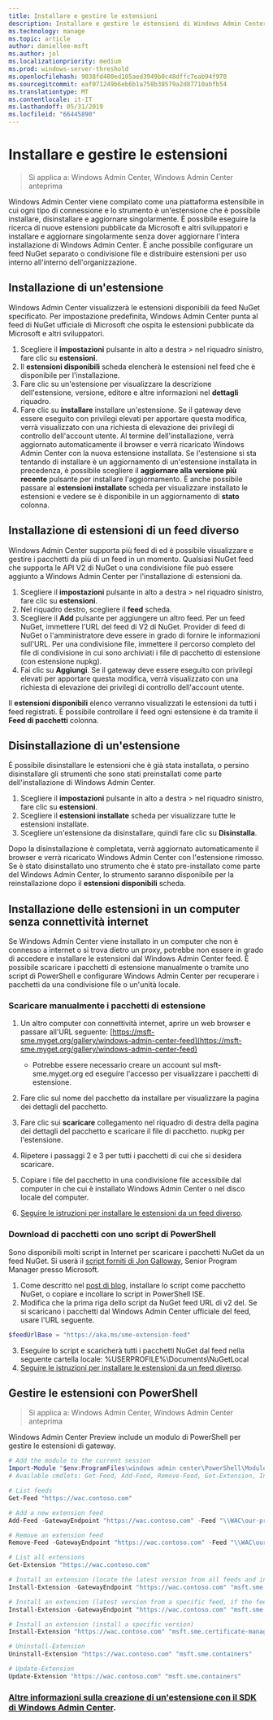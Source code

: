 ```yaml
---
title: Installare e gestire le estensioni
description: Installare e gestire le estensioni di Windows Admin Center (progetto Honolulu)
ms.technology: manage
ms.topic: article
author: daniellee-msft
ms.author: jol
ms.localizationpriority: medium
ms.prod: windows-server-threshold
ms.openlocfilehash: 9038fd480ed105aed3949b0c48dffc7eab94f970
ms.sourcegitcommit: eaf071249b6eb6b1a758b38579a2d87710abfb54
ms.translationtype: MT
ms.contentlocale: it-IT
ms.lasthandoff: 05/31/2019
ms.locfileid: "66445890"
---
```

# <a name="install-and-manage-extensions"></a>Installare e gestire le estensioni

>Si applica a: Windows Admin Center, Windows Admin Center anteprima

Windows Admin Center viene compilato come una piattaforma estensibile in cui ogni tipo di connessione e lo strumento è un'estensione che è possibile installare, disinstallare e aggiornare singolarmente. È possibile eseguire la ricerca di nuove estensioni pubblicate da Microsoft e altri sviluppatori e installare e aggiornare singolarmente senza dover aggiornare l'intera installazione di Windows Admin Center. È anche possibile configurare un feed NuGet separato o condivisione file e distribuire estensioni per uso interno all'interno dell'organizzazione.

## <a name="installing-an-extension"></a>Installazione di un'estensione

Windows Admin Center visualizzerà le estensioni disponibili da feed NuGet specificato. Per impostazione predefinita, Windows Admin Center punta al feed di NuGet ufficiale di Microsoft che ospita le estensioni pubblicate da Microsoft e altri sviluppatori.

1. Scegliere il **impostazioni** pulsante in alto a destra > nel riquadro sinistro, fare clic su **estensioni**. 
2. Il **estensioni disponibili** scheda elencherà le estensioni nel feed che è disponibile per l'installazione.
3. Fare clic su un'estensione per visualizzare la descrizione dell'estensione, versione, editore e altre informazioni nel **dettagli** riquadro.
4. Fare clic su **installare** installare un'estensione. Se il gateway deve essere eseguito con privilegi elevati per apportare questa modifica, verrà visualizzato con una richiesta di elevazione dei privilegi di controllo dell'account utente. Al termine dell'installazione, verrà aggiornato automaticamente il browser e verrà ricaricato Windows Admin Center con la nuova estensione installata. Se l'estensione si sta tentando di installare è un aggiornamento di un'estensione installata in precedenza, è possibile scegliere il **aggiornare alla versione più recente** pulsante per installare l'aggiornamento. È anche possibile passare al **estensioni installate** scheda per visualizzare installato le estensioni e vedere se è disponibile in un aggiornamento di **stato** colonna.

## <a name="installing-extensions-from-a-different-feed"></a>Installazione di estensioni di un feed diverso

Windows Admin Center supporta più feed di ed è possibile visualizzare e gestire i pacchetti da più di un feed in un momento. Qualsiasi NuGet feed che supporta le API V2 di NuGet o una condivisione file può essere aggiunto a Windows Admin Center per l'installazione di estensioni da.

1. Scegliere il **impostazioni** pulsante in alto a destra > nel riquadro sinistro, fare clic su **estensioni**.
2. Nel riquadro destro, scegliere il **feed** scheda.
3. Scegliere il **Add** pulsante per aggiungere un altro feed. Per un feed NuGet, immettere l'URL del feed di V2 di NuGet. Provider di feed di NuGet o l'amministratore deve essere in grado di fornire le informazioni sull'URL. Per una condivisione file, immettere il percorso completo del file di condivisione in cui sono archiviati i file di pacchetto di estensione (con estensione nupkg).
4. Fai clic su **Aggiungi**. Se il gateway deve essere eseguito con privilegi elevati per apportare questa modifica, verrà visualizzato con una richiesta di elevazione dei privilegi di controllo dell'account utente.

Il **estensioni disponibili** elenco verranno visualizzati le estensioni da tutti i feed registrati. È possibile controllare il feed ogni estensione è da tramite il **Feed di pacchetti** colonna.

## <a name="uninstalling-an-extension"></a>Disinstallazione di un'estensione

È possibile disinstallare le estensioni che è già stata installata, o persino disinstallare gli strumenti che sono stati preinstallati come parte dell'installazione di Windows Admin Center.

1. Scegliere il **impostazioni** pulsante in alto a destra > nel riquadro sinistro, fare clic su **estensioni**. 
2. Scegliere il **estensioni installate** scheda per visualizzare tutte le estensioni installate.
3. Scegliere un'estensione da disinstallare, quindi fare clic su **Disinstalla**.

Dopo la disinstallazione è completata, verrà aggiornato automaticamente il browser e verrà ricaricato Windows Admin Center con l'estensione rimosso. Se è stato disinstallato uno strumento che è stato pre-installato come parte del Windows Admin Center, lo strumento saranno disponibile per la reinstallazione dopo il **estensioni disponibili** scheda.

## <a name="installing-extensions-on-a-computer-without-internet-connectivity"></a>Installazione delle estensioni in un computer senza connettività internet

Se Windows Admin Center viene installato in un computer che non è connesso a internet o si trova dietro un proxy, potrebbe non essere in grado di accedere e installare le estensioni dal Windows Admin Center feed. È possibile scaricare i pacchetti di estensione manualmente o tramite uno script di PowerShell e configurare Windows Admin Center per recuperare i pacchetti da una condivisione file o un'unità locale.

### <a name="manually-downloading-extension-packages"></a>Scaricare manualmente i pacchetti di estensione

1. Un altro computer con connettività internet, aprire un web browser e passare all'URL seguente: [https://msft-sme.myget.org/gallery/windows-admin-center-feed](https://msft-sme.myget.org/gallery/windows-admin-center-feed) 

   * Potrebbe essere necessario creare un account sul msft-sme.myget.org ed eseguire l'accesso per visualizzare i pacchetti di estensione.

2. Fare clic sul nome del pacchetto da installare per visualizzare la pagina dei dettagli del pacchetto.
3. Fare clic sui **scaricare** collegamento nel riquadro di destra della pagina dei dettagli del pacchetto e scaricare il file di pacchetto. nupkg per l'estensione.
4. Ripetere i passaggi 2 e 3 per tutti i pacchetti di cui che si desidera scaricare.
5. Copiare i file del pacchetto in una condivisione file accessibile dal computer in che cui è installato Windows Admin Center o nel disco locale del computer.
6. [Seguire le istruzioni per installare le estensioni da un feed diverso](#installing-extensions-from-a-different-feed).

### <a name="downloading-packages-with-a-powershell-script"></a>Download di pacchetti con uno script di PowerShell

Sono disponibili molti script in Internet per scaricare i pacchetti NuGet da un feed NuGet. Si userà il [script forniti di Jon Galloway](https://weblogs.asp.net/jongalloway/downloading-a-local-nuget-repository-with-powershell), Senior Program Manager presso Microsoft.

1. Come descritto nel [post di blog](https://weblogs.asp.net/jongalloway/downloading-a-local-nuget-repository-with-powershell), installare lo script come pacchetto NuGet, o copiare e incollare lo script in PowerShell ISE.
2. Modifica che la prima riga dello script da NuGet feed URL di v2 del. Se si scaricano i pacchetti dal Windows Admin Center ufficiale del feed, usare l'URL seguente.

```powershell
$feedUrlBase = "https://aka.ms/sme-extension-feed"
```

3. Eseguire lo script e scaricherà tutti i pacchetti NuGet dal feed nella seguente cartella locale: %USERPROFILE%\Documents\NuGetLocal
4. [Seguire le istruzioni per installare le estensioni da un feed diverso](#installing-extensions-from-a-different-feed).

## <a name="manage-extensions-with-powershell"></a>Gestire le estensioni con PowerShell

>Si applica a: Windows Admin Center, Windows Admin Center anteprima

Windows Admin Center Preview include un modulo di PowerShell per gestire le estensioni di gateway.

```powershell
# Add the module to the current session
Import-Module "$env:ProgramFiles\windows admin center\PowerShell\Modules\ExtensionTools"
# Available cmdlets: Get-Feed, Add-Feed, Remove-Feed, Get-Extension, Install-Extension, Uninstall-Extension, Update-Extension

# List feeds
Get-Feed "https://wac.contoso.com"

# Add a new extension feed
Add-Feed -GatewayEndpoint "https://wac.contoso.com" -Feed "\\WAC\our-private-extensions"

# Remove an extension feed
Remove-Feed -GatewayEndpoint "https://wac.contoso.com" -Feed "\\WAC\our-private-extensions"

# List all extensions
Get-Extension "https://wac.contoso.com"

# Install an extension (locate the latest version from all feeds and install it)
Install-Extension -GatewayEndpoint "https://wac.contoso.com" "msft.sme.containers"

# Install an extension (latest version from a specific feed, if the feed is not present, it will be added)
Install-Extension -GatewayEndpoint "https://wac.contoso.com" "msft.sme.containers" -Feed "https://aka.ms/sme-extension-feed"

# Install an extension (install a specific version)
Install-Extension "https://wac.contoso.com" "msft.sme.certificate-manager" "0.133.0"

# Uninstall-Extension
Uninstall-Extension "https://wac.contoso.com" "msft.sme.containers"

# Update-Extension
Update-Extension "https://wac.contoso.com" "msft.sme.containers"
```

### <a name="learn-more-about-building-an-extension-with-the-windows-admin-center-sdkextendextensibility-overviewmd"></a>[Altre informazioni sulla creazione di un'estensione con il SDK di Windows Admin Center](../extend/extensibility-overview.md).